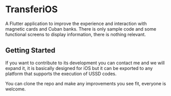 # TransferiOS

A Flutter application to improve the experience and interaction with magnetic cards and Cuban banks.
There is only sample code and some functional screens to display information, there is nothing relevant.

## Getting Started

If you want to contribute to its development you can contact me and we will expand it, it is basically designed for iOS but it can be exported to any platform that supports the execution of USSD codes.

You can clone the repo and make any improvements you see fit, everyone is welcome.
